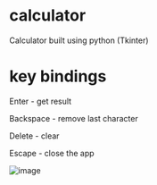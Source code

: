 # calculator

Calculator built using python (Tkinter)

# key bindings

Enter - get result

Backspace - remove last character

Delete - clear

Escape - close the app

![image](https://user-images.githubusercontent.com/20245559/116780794-fea8ab00-aa7e-11eb-9fe3-4556d5ff0d17.png)
